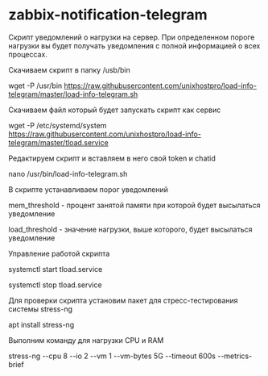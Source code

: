 # zabbix-notification-telegram

Скрипт уведомлений о нагрузки на сервер. При определенном пороге нагрузки вы будет получать уведомления с полной информацией о всех процессах.

Скачиваем скрипт в папку /usb/bin

wget -P /usr/bin https://raw.githubusercontent.com/unixhostpro/load-info-telegram/master/load-info-telegram.sh

Cкачиваем файл который будет запускать скрипт как сервис

wget -P /etc/systemd/system https://raw.githubusercontent.com/unixhostpro/load-info-telegram/master/tload.service

Редактируем скрипт и вставляем в него свой token и chatid

nano /usr/bin/load-info-telegram.sh

В скрипте устанавливаем порог уведомлений

mem_threshold - процент занятой памяти при которой будет высылаться уведомление

load_threshold - значение нагрузки, выше которого, будет высылаться уведомление

Управление работой скрипта

systemctl start tload.service

systemctl stop tload.service

Для проверки скрипта установим пакет для стресс-тестирования системы stress-ng

apt install stress-ng

Выполним команду для нагрузки CPU и RAM

stress-ng --cpu 8 --io 2 --vm 1 --vm-bytes 5G --timeout 600s --metrics-brief
